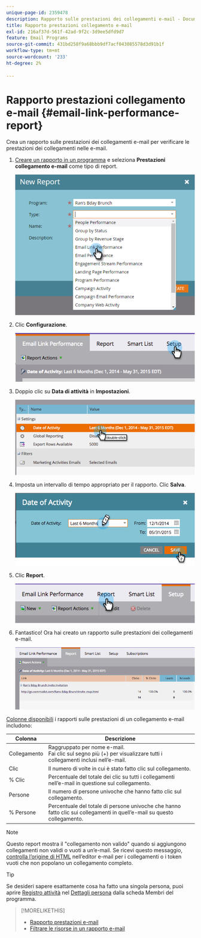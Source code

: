 ```yaml
---
unique-page-id: 2359478
description: Rapporto sulle prestazioni dei collegamenti e-mail - Documenti Marketo - Documentazione del prodotto
title: Rapporto prestazioni collegamento e-mail
exl-id: 216af37d-561f-42ad-9f2c-3d9ee5dfd9d7
feature: Email Programs
source-git-commit: 431bd258f9a68bbb9df7acf043085578d3d91b1f
workflow-type: tm+mt
source-wordcount: '233'
ht-degree: 2%

---
```


# Rapporto prestazioni collegamento e-mail {#email-link-performance-report}

Crea un rapporto sulle prestazioni dei collegamenti e-mail per verificare le prestazioni dei collegamenti nelle e-mail.

1. [Creare un rapporto in un programma](/help/marketo/product-docs/reporting/basic-reporting/creating-reports/create-a-report-in-a-program.md) e seleziona **Prestazioni collegamento e-mail** come tipo di report.

   ![](assets/image2017-3-29-9-3a10-3a41.png)

1. Clic **Configurazione**.

   ![](assets/image2015-5-20-11-3a18-3a0.png)

1. Doppio clic su **Data di attività** in **Impostazioni**.

   ![](assets/image2015-5-20-11-3a18-3a59.png)

1. Imposta un intervallo di tempo appropriato per il rapporto. Clic **Salva**.

   ![](assets/image2015-5-20-11-3a20-3a52.png)

1. Clic **Report**.

   ![](assets/image2015-5-20-11-3a22-3a24.png)

1. Fantastico! Ora hai creato un rapporto sulle prestazioni dei collegamenti e-mail.

   ![](assets/image2015-5-20-11-3a23-3a33.png)

[Colonne disponibili](/help/marketo/product-docs/reporting/basic-reporting/editing-reports/select-report-columns.md) i rapporti sulle prestazioni di un collegamento e-mail includono:

<table> 
 <thead> 
  <tr> 
   <th colspan="1" rowspan="1">Colonna</th> 
   <th colspan="1" rowspan="1">Descrizione</th> 
  </tr> 
 </thead> 
 <tbody> 
  <tr> 
   <td colspan="1" rowspan="1">Collegamento</td> 
   <td colspan="1" rowspan="1">Raggruppato per nome e-mail.<br>Fai clic sul segno più (+) per visualizzare tutti i collegamenti inclusi nell’e-mail.</td> 
  </tr> 
  <tr> 
   <td colspan="1" rowspan="1">Clic</td> 
   <td colspan="1" rowspan="1">Il numero di volte in cui è stato fatto clic sul collegamento.</td> 
  </tr> 
  <tr> 
   <td colspan="1" rowspan="1">% Clic</td> 
   <td colspan="1" rowspan="1">Percentuale del totale dei clic su tutti i collegamenti nell’e-mail in questione sul collegamento.</td> 
  </tr> 
  <tr> 
   <td colspan="1" rowspan="1">Persone</td> 
   <td colspan="1" rowspan="1">Il numero di persone univoche che hanno fatto clic sul collegamento.</td> 
  </tr> 
  <tr> 
   <td colspan="1" rowspan="1">% Persone</td> 
   <td colspan="1" rowspan="1">Percentuale del totale di persone univoche che hanno fatto clic sui collegamenti in quell’e-mail su questo collegamento.</td> 
  </tr> 
 </tbody> 
</table>

>[!NOTE]
>
>Questo report mostra il &quot;collegamento non valido&quot; quando si aggiungono collegamenti non validi o vuoti a un’e-mail. Se ricevi questo messaggio, [controlla l’origine di HTML](/help/marketo/product-docs/email-marketing/general/functions-in-the-editor/edit-an-emails-html.md) nell’editor e-mail per i collegamenti o i token vuoti che non popolano un collegamento completo.

>[!TIP]
>
>Se desideri sapere esattamente cosa ha fatto una singola persona, puoi aprire [Registro attività](/help/marketo/product-docs/core-marketo-concepts/smart-lists-and-static-lists/managing-people-in-smart-lists/filter-activity-types-in-the-activity-log-of-a-person.md) nel [Dettagli persona](/help/marketo/product-docs/core-marketo-concepts/smart-lists-and-static-lists/managing-people-in-smart-lists/using-the-person-detail-page.md) dalla scheda Membri del programma.

>[!MORELIKETHIS]
>
>* [Rapporto prestazioni e-mail](/help/marketo/product-docs/email-marketing/email-programs/email-program-data/email-performance-report.md)
>* [Filtrare le risorse in un rapporto e-mail](/help/marketo/product-docs/reporting/basic-reporting/report-activity/filter-assets-in-an-email-report.md)
